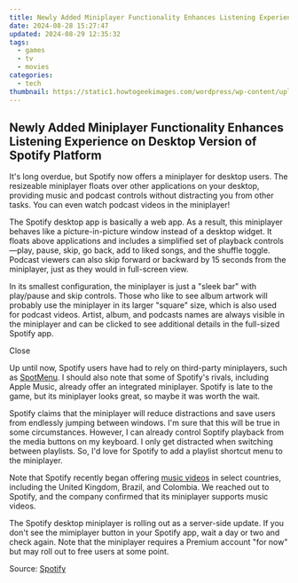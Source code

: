 ```yaml
---
title: Newly Added Miniplayer Functionality Enhances Listening Experience on Desktop Version of Spotify Platform
date: 2024-08-28 15:27:47
updated: 2024-08-29 12:35:32
tags:
  - games
  - tv
  - movies
categories:
  - tech
thumbnail: https://static1.howtogeekimages.com/wordpress/wp-content/uploads/2024/02/spotify-hero-1.jpg
---
```


## Newly Added Miniplayer Functionality Enhances Listening Experience on Desktop Version of Spotify Platform

It's long overdue, but Spotify now offers a miniplayer for desktop users. The resizeable miniplayer floats over other applications on your desktop, providing music and podcast controls without distracting you from other tasks. You can even watch podcast videos in the miniplayer!

 The Spotify desktop app is basically a web app. As a result, this miniplayer behaves like a picture-in-picture window instead of a desktop widget. It floats above applications and includes a simplified set of playback controls—play, pause, skip, go back, add to liked songs, and the shuffle toggle. Podcast viewers can also skip forward or backward by 15 seconds from the miniplayer, just as they would in full-screen view.

 In its smallest configuration, the miniplayer is just a "sleek bar" with play/pause and skip controls. Those who like to see album artwork will probably use the miniplayer in its larger "square" size, which is also used for podcast videos. Artist, album, and podcasts names are always visible in the miniplayer and can be clicked to see additional details in the full-sized Spotify app.

Close 

 Up until now, Spotify users have had to rely on third-party miniplayers, such as [SpotMenu](https://kmikiy.github.io/SpotMenu/). I should also note that some of Spotify's rivals, including Apple Music, already offer an integrated miniplayer. Spotify is late to the game, but its miniplayer looks great, so maybe it was worth the wait.

 Spotify claims that the miniplayer will reduce distractions and save users from endlessly jumping between windows. I'm sure that this will be true in some circumstances. However, I can already control Soptify playback from the media buttons on my keyboard. I only get distracted when switching between playlists. So, I'd love for Spotify to add a playlist shortcut menu to the miniplayer.

 Note that Spotify recently began offering [music videos](https://eaxpv-info.techidaily.com/new-gain-an-edge-access-these-top-8-sites-for-free-eco-screen-backdrops-and-clips-for-2024/) in select countries, including the United Kingdom, Brazil, and Colombia. We reached out to Spotify, and the company confirmed that its miniplayer supports music videos. 

 The Spotify desktop miniplayer is rolling out as a server-side update. If you don't see the mimiplayer button in your Spotify app, wait a day or two and check again. Note that the miniplayer requires a Premium account "for now" but may roll out to free users at some point.

 Source: [Spotify](https://community.spotify.com/t5/Community-Blog/Introducing-the-Spotify-Miniplayer-to-Spotify-Desktop/ba-p/5956132)

<ins class="adsbygoogle"
     style="display:block"
     data-ad-format="autorelaxed"
     data-ad-client="ca-pub-7571918770474297"
     data-ad-slot="1223367746"></ins>



<ins class="adsbygoogle"
     style="display:block"
     data-ad-client="ca-pub-7571918770474297"
     data-ad-slot="8358498916"
     data-ad-format="auto"
     data-full-width-responsive="true"></ins>

